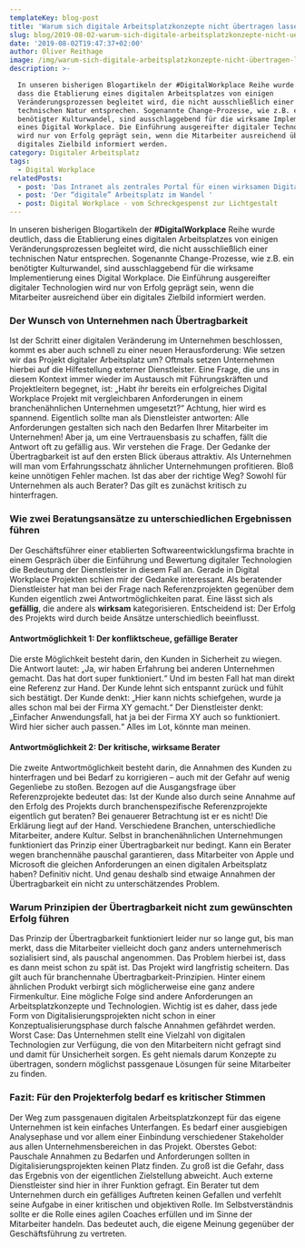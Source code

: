 ```yaml
---
templateKey: blog-post
title: 'Warum sich digitale Arbeitsplatzkonzepte nicht übertragen lassen '
slug: blog/2019-08-02-warum-sich-digitale-arbeitsplatzkonzepte-nicht-uebertragen-lassen
date: '2019-08-02T19:47:37+02:00'
author: Oliver Reithage
image: /img/warum-sich-digitale-arbeitsplatzkonzepte-nicht-übertragen-lassen-neu.jpg
description: >-

  In unseren bisherigen Blogartikeln der #DigitalWorkplace Reihe wurde deutlich,
  dass die Etablierung eines digitalen Arbeitsplatzes von einigen
  Veränderungsprozessen begleitet wird, die nicht ausschließlich einer
  technischen Natur entsprechen. Sogenannte Change-Prozesse, wie z.B. ein
  benötigter Kulturwandel, sind ausschlaggebend für die wirksame Implementierung
  eines Digital Workplace. Die Einführung ausgereifter digitaler Technologien
  wird nur von Erfolg geprägt sein, wenn die Mitarbeiter ausreichend über ein
  digitales Zielbild informiert werden. 
category: Digitaler Arbeitsplatz
tags:
  - Digital Workplace
relatedPosts:
  - post: 'Das Intranet als zentrales Portal für einen wirksamen Digital Workplace '
  - post: 'Der “digitale” Arbeitsplatz im Wandel '
  - post: Digital Workplace - vom Schreckgespenst zur Lichtgestalt
---
```

In unseren bisherigen Blogartikeln der **\#DigitalWorkplace** Reihe wurde deutlich, dass die Etablierung eines digitalen Arbeitsplatzes von einigen Veränderungsprozessen begleitet wird, die nicht ausschließlich einer technischen Natur entsprechen. Sogenannte Change-Prozesse, wie z.B. ein benötigter Kulturwandel, sind ausschlaggebend für die wirksame Implementierung eines Digital Workplace. Die Einführung ausgereifter digitaler Technologien wird nur von Erfolg geprägt sein, wenn die Mitarbeiter ausreichend über ein digitales Zielbild informiert werden. 

### Der Wunsch von Unternehmen nach Übertragbarkeit

Ist der Schritt einer digitalen Veränderung im Unternehmen beschlossen, kommt es aber auch schnell zu einer neuen Herausforderung: Wie setzen wir das Projekt digitaler Arbeitsplatz um? Oftmals setzen Unternehmen hierbei auf die Hilfestellung externer Dienstleister. Eine Frage, die uns in diesem Kontext immer wieder im Austausch mit Führungskräften und Projektleitern begegnet, ist: „Habt ihr bereits ein erfolgreiches Digital Workplace Projekt mit vergleichbaren Anforderungen in einem branchenähnlichen Unternehmen umgesetzt?“ Achtung, hier wird es spannend. Eigentlich sollte man als Dienstleister antworten: Alle Anforderungen gestalten sich nach den Bedarfen Ihrer Mitarbeiter im Unternehmen! Aber ja, um eine Vertrauensbasis zu schaffen, fällt die Antwort oft zu gefällig aus. Wir verstehen die Frage. Der Gedanke der Übertragbarkeit ist auf den ersten Blick überaus attraktiv. Als Unternehmen will man vom Erfahrungsschatz ähnlicher Unternehmungen profitieren. Bloß keine unnötigen Fehler machen. Ist das aber der richtige Weg? Sowohl für Unternehmen als auch Berater? Das gilt es zunächst kritisch zu hinterfragen. 

### Wie zwei Beratungsansätze zu unterschiedlichen Ergebnissen führen

Der Geschäftsführer einer etablierten Softwareentwicklungsfirma brachte in einem Gespräch über die Einführung und Bewertung digitaler Technologien die Bedeutung der Dienstleister in diesem Fall an. Gerade in Digital Workplace Projekten schien mir der Gedanke interessant. Als beratender Dienstleister hat man bei der Frage nach Referenzprojekten gegenüber dem Kunden eigentlich zwei Antwortmöglichkeiten parat. Eine lässt sich als **gefällig**, die andere als **wirksam** kategorisieren. Entscheidend ist: Der Erfolg des Projekts wird durch beide Ansätze unterschiedlich beeinflusst. 

#### Antwortmöglichkeit 1: Der konfliktscheue, gefällige Berater

Die erste Möglichkeit besteht darin, den Kunden in Sicherheit zu wiegen. Die Antwort lautet: „Ja, wir haben Erfahrung bei anderen Unternehmen gemacht. Das hat dort super funktioniert.“ Und im besten Fall hat man direkt eine Referenz zur Hand. Der Kunde lehnt sich entspannt zurück und fühlt sich bestätigt. Der Kunde denkt: „Hier kann nichts schiefgehen, wurde ja alles schon mal bei der Firma XY gemacht.“ Der Dienstleister denkt: „Einfacher Anwendungsfall, hat ja bei der Firma XY auch so funktioniert. Wird hier sicher auch passen.“ Alles im Lot, könnte man meinen. 

#### Antwortmöglichkeit 2: Der kritische, wirksame Berater

Die zweite Antwortmöglichkeit besteht darin, die Annahmen des Kunden zu hinterfragen und bei Bedarf zu korrigieren – auch mit der Gefahr auf wenig Gegenliebe zu stoßen. Bezogen auf die Ausgangsfrage über Referenzprojekte bedeutet das: Ist der Kunde also durch seine Annahme auf den Erfolg des Projekts durch branchenspezifische Referenzprojekte eigentlich gut beraten? Bei genauerer Betrachtung ist er es nicht! Die Erklärung liegt auf der Hand. Verschiedene Branchen, unterschiedliche Mitarbeiter, andere Kultur. Selbst in branchenähnlichen Unternehmungen funktioniert das Prinzip einer Übertragbarkeit nur bedingt. Kann ein Berater wegen branchennähe pauschal garantieren, dass Mitarbeiter von Apple und Microsoft die gleichen Anforderungen an einen digitalen Arbeitsplatz haben? Definitiv nicht. Und genau deshalb sind etwaige Annahmen der Übertragbarkeit ein nicht zu unterschätzendes Problem. 

### Warum Prinzipien der Übertragbarkeit nicht zum gewünschten Erfolg führen

Das Prinzip der Übertragbarkeit funktioniert leider nur so lange gut, bis man merkt, dass die Mitarbeiter vielleicht doch ganz anders unternehmerisch sozialisiert sind, als pauschal angenommen. Das Problem hierbei ist, dass es dann meist schon zu spät ist. Das Projekt wird langfristig scheitern. Das gilt auch für branchennahe Übertragbarkeit-Prinzipien. Hinter einem ähnlichen Produkt verbirgt sich möglicherweise eine ganz andere Firmenkultur. Eine mögliche Folge sind andere Anforderungen an Arbeitsplatzkonzepte und Technologien. Wichtig ist es daher, dass jede Form von Digitalisierungsprojekten nicht schon in einer Konzeptualisierungsphase durch falsche Annahmen gefährdet werden. Worst Case: Das Unternehmen stellt eine Vielzahl von digitalen Technologien zur Verfügung, die von den Mitarbeitern nicht gefragt sind und damit für Unsicherheit sorgen. Es geht niemals darum Konzepte zu übertragen, sondern möglichst passgenaue Lösungen für seine Mitarbeiter zu finden. 

### Fazit: Für den Projekterfolg bedarf es kritischer Stimmen

Der Weg zum passgenauen digitalen Arbeitsplatzkonzept für das eigene Unternehmen ist kein einfaches Unterfangen. Es bedarf einer ausgiebigen Analysephase und vor allem einer Einbindung verschiedener Stakeholder aus allen Unternehmensbereichen in das Projekt. Oberstes Gebot: Pauschale Annahmen zu Bedarfen und Anforderungen sollten in Digitalisierungsprojekten keinen Platz finden. Zu groß ist die Gefahr, dass das Ergebnis von der eigentlichen Zielstellung abweicht. Auch externe Dienstleister sind hier in ihrer Funktion gefragt. Ein Berater tut dem Unternehmen durch ein gefälliges Auftreten keinen Gefallen und verfehlt seine Aufgabe in einer kritischen und objektiven Rolle. Im Selbstverständnis sollte er die Rolle eines agilen Coaches erfüllen und im Sinne der Mitarbeiter handeln. Das bedeutet auch, die eigene Meinung gegenüber der Geschäftsführung zu vertreten.
